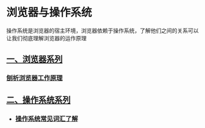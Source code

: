 # 浏览器与操作系统

操作系统是浏览器的宿主环境，浏览器依赖于操作系统，了解他们之间的关系可以让我们彻底理解浏览器的运作原理

## [一、浏览器系列](../../browser/)

### [刨析浏览器工作原理](../../browser/Browser)

## [二、操作系统系列](../../operating-system/)

- ### [操作系统常见词汇了解](../../operating-system/OS)